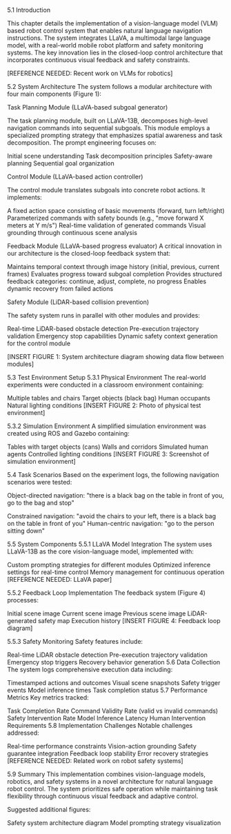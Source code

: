 
5.1 Introduction

This chapter details the implementation of a vision-language model (VLM) based robot control system that enables natural language navigation instructions. The system integrates LLaVA, a multimodal large language model, with a real-world mobile robot platform and safety monitoring systems. The key innovation lies in the closed-loop control architecture that incorporates continuous visual feedback and safety constraints.

[REFERENCE NEEDED: Recent work on VLMs for robotics]

5.2 System Architecture
The system follows a modular architecture with four main components (Figure 1):

Task Planning Module (LLaVA-based subgoal generator)

The task planning module, built on LLaVA-13B, decomposes high-level navigation commands into sequential subgoals. This module employs a specialized prompting strategy that emphasizes spatial awareness and task decomposition. The prompt engineering focuses on:

Initial scene understanding
Task decomposition principles
Safety-aware planning
Sequential goal organization

Control Module (LLaVA-based action controller)

The control module translates subgoals into concrete robot actions. It implements:

A fixed action space consisting of basic movements (forward, turn left/right)
Parameterized commands with safety bounds (e.g., "move forward X meters at Y m/s")
Real-time validation of generated commands
Visual grounding through continuous scene analysis

Feedback Module (LLaVA-based progress evaluator)
A critical innovation in our architecture is the closed-loop feedback system that:

Maintains temporal context through image history (initial, previous, current frames)
Evaluates progress toward subgoal completion
Provides structured feedback categories: continue, adjust, complete, no progress
Enables dynamic recovery from failed actions

Safety Module (LiDAR-based collision prevention)

The safety system runs in parallel with other modules and provides:

Real-time LiDAR-based obstacle detection
Pre-execution trajectory validation
Emergency stop capabilities
Dynamic safety context generation for the control module

[INSERT FIGURE 1: System architecture diagram showing data flow between modules]

5.3 Test Environment Setup
5.3.1 Physical Environment
The real-world experiments were conducted in a classroom environment containing:

Multiple tables and chairs
Target objects (black bag)
Human occupants
Natural lighting conditions
[INSERT FIGURE 2: Photo of physical test environment]

5.3.2 Simulation Environment
A simplified simulation environment was created using ROS and Gazebo containing:

Tables with target objects (cans)
Walls and corridors
Simulated human agents
Controlled lighting conditions
[INSERT FIGURE 3: Screenshot of simulation environment]

5.4 Task Scenarios
Based on the experiment logs, the following navigation scenarios were tested:

Object-directed navigation:
"there is a black bag on the table in front of you, go to the bag and stop"

Constrained navigation:
"avoid the chairs to your left, there is a black bag on the table in front of you"
Human-centric navigation:
"go to the person sitting down"

5.5 System Components
5.5.1 LLaVA Model Integration
The system uses LLaVA-13B as the core vision-language model, implemented with:

Custom prompting strategies for different modules
Optimized inference settings for real-time control
Memory management for continuous operation
[REFERENCE NEEDED: LLaVA paper]

5.5.2 Feedback Loop Implementation
The feedback system (Figure 4) processes:

Initial scene image
Current scene image
Previous scene image
LiDAR-generated safety map
Execution history
[INSERT FIGURE 4: Feedback loop diagram]

5.5.3 Safety Monitoring
Safety features include:

Real-time LiDAR obstacle detection
Pre-execution trajectory validation
Emergency stop triggers
Recovery behavior generation
5.6 Data Collection
The system logs comprehensive execution data including:

Timestamped actions and outcomes
Visual scene snapshots
Safety trigger events
Model inference times
Task completion status
5.7 Performance Metrics
Key metrics tracked:

Task Completion Rate
Command Validity Rate (valid vs invalid commands)
Safety Intervention Rate
Model Inference Latency
Human Intervention Requirements
5.8 Implementation Challenges
Notable challenges addressed:

Real-time performance constraints
Vision-action grounding
Safety guarantee integration
Feedback loop stability
Error recovery strategies
[REFERENCE NEEDED: Related work on robot safety systems]

5.9 Summary
This implementation combines vision-language models, robotics, and safety systems in a novel architecture for natural language robot control. The system prioritizes safe operation while maintaining task flexibility through continuous visual feedback and adaptive control.

Suggested additional figures:

Safety system architecture diagram
Model prompting strategy visualization
